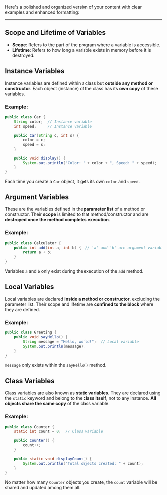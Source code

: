 Here's a polished and organized version of your content with clear examples and enhanced formatting:

---
## Scope and Lifetime of Variables

- **Scope**: Refers to the part of the program where a variable is accessible.
- **Lifetime**: Refers to how long a variable exists in memory before it is destroyed.

## Instance Variables

Instance variables are defined within a class but **outside any method or constructor**. Each object (instance) of the class has its **own copy** of these variables.

### Example:

```java
public class Car {
    String color;  // Instance variable
    int speed;     // Instance variable

    public Car(String c, int s) {
        color = c;
        speed = s;
    }

    public void display() {
        System.out.println("Color: " + color + ", Speed: " + speed);
    }
}
```

Each time you create a `Car` object, it gets its own `color` and `speed`.

## Argument Variables

These are the variables defined in the **parameter list** of a method or constructor. Their **scope** is limited to that method/constructor and are **destroyed once the method completes execution**.

### Example:

```java
public class Calculator {
    public int add(int a, int b) {  // 'a' and 'b' are argument variables
        return a + b;
    }
}
```

Variables `a` and `b` only exist during the execution of the `add` method.

## Local Variables

Local variables are declared **inside a method or constructor**, excluding the parameter list. Their scope and lifetime are **confined to the block** where they are defined.

### Example:

```java
public class Greeting {
    public void sayHello() {
        String message = "Hello, world!";  // Local variable
        System.out.println(message);
    }
}
```

`message` only exists within the `sayHello()` method.
## Class Variables

Class variables are also known as **static variables**. They are declared using the `static` keyword and belong to the **class itself**, not to any instance. **All objects share the same copy** of the class variable.

### Example:

```java
public class Counter {
    static int count = 0;  // Class variable

    public Counter() {
        count++;
    }

    public static void displayCount() {
        System.out.println("Total objects created: " + count);
    }
}
```

No matter how many `Counter` objects you create, the `count` variable will be shared and updated among them all.

